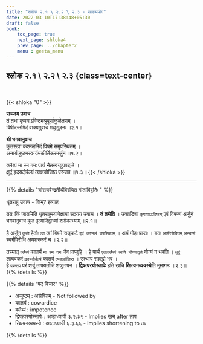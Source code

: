 ```yaml
---
title: "श्लोक २.१ \ २.२ \ २.३ - साङ्ययोग"
date: 2022-03-10T17:38:48+05:30
draft: false
book:
    toc_page: true
    next_page: shloka4
    prev_page: ../chapter2
    menu : geeta_menu
---
```




## श्लोक २.१ \ २.२ \ २.३  {class=text-center}

<br/>

{{< shloka  "0"  >}}

**सञ्जय उवाच**  
तं तथा कृपयाऽविष्टमश्रुपूर्णाकुलेक्षणम् ।  
विषीदन्तमिदं वाक्यमुवाच मधुसूदनः ॥२.१॥

**श्री भगवानुवाच**  
कुतस्त्वा कश्मलमिदं विषमे समुपस्थितम् ।  
अनार्यजुष्टमस्वर्ग्यमकीर्तिकरमर्जुन ॥१.२॥

क्लैब्यं मा स्म गमः पार्थ नैतत्त्वय्युपपद्यते ।  
क्षुद्रं हृदयदौर्बल्यं त्यक्त्वोत्तिष्ठ परन्तप ॥१.३॥ 
{{< /shloka >}}


---

{{% details "श्रीराघवेन्द्रतीर्थविरचित गीताविवृतिः " %}}

धृतराष्ट्र उवाच -
किम्?  इत्याह

ततः किं जातमिति धृतराष्ट्रस्यापेक्षायां सञ्यय उवाच । 
**तं तथेति** । 
उक्तदिशा `कृपयाऽऽविष्टम्` एवं विषण्णं अर्जुनं भगवानुवाच कुत 
इत्यादिद्वाभ्यां  श्लोकाभ्याम्‌ ॥२.१॥  

है अर्जुन `कुतो` हेतोः `त्वा` त्वां विषमे सङ्कटे 
`इदं कश्मलं उपस्थितम्‌` । अयं मोहः प्राप्तः । 
यतः `आर्यैरसेवितम्‌` `अस्वर्ग्य` स्वर्गविरोधि 
अयशस्करं च ॥२.२॥   

तस्मात् `क्लैब्यं` कातर्यं `मा स्म गमः` नैव प्राप्नुहि । 
हे पार्थ `एतत्क्‍लैब्यं त्वयि नोपपद्यते` योग्यं न भवति । 
`क्षुद्रं` लाघवकरं `हृदयदौर्बल्यं` कातर्यं `त्यक्त्वोत्तिष्ठ` । उत्थाय सन्नद्धो भव ।  
हे `परन्तप` परं शत्रुं तापयतीति शत्रुतापन । 
**द्विषत्परयोस्तापेः** इति खचि **खित्यनव्ययस्ये**ति मुमागमः 
 ॥२.३॥
{{% /details %}}


{{% details "पद विचार" %}}

- अजुष्टम् : असेवितम् - Not followed by
- कातर्यं : cowardice
- क्लैब्यं : impotence
- द्विषत्परयोस्तापेः : अष्टाध्यायी ३.२.३९ - Implies खच् after ताप
- खित्यनव्ययस्ये : अष्टाध्यायी ६.३.६६ - Implies shortening to तप

{{% /details %}}
